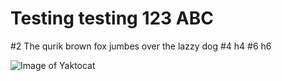 # Testing testing 123 ABC 
#2 The qurik brown fox jumbes over the lazzy dog
#4 h4
#6 h6

![Image of Yaktocat](https://octodex.github.com/images/yaktocat.png)
